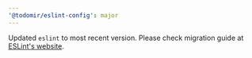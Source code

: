 ```yaml
---
'@todomir/eslint-config': major
---
```


Updated `eslint` to most recent version. Please check migration guide at [ESLint's website](https://eslint.org/docs/latest/user-guide/migrating-to-8.0.0).

